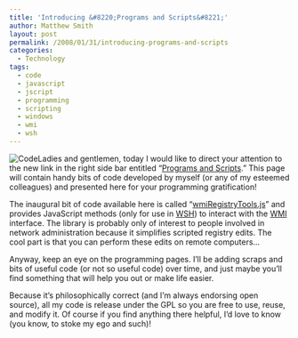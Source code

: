 ```yaml
---
title: 'Introducing &#8220;Programs and Scripts&#8221;'
author: Matthew Smith
layout: post
permalink: /2008/01/31/introducing-programs-and-scripts
categories:
  - Technology
tags:
  - code
  - javascript
  - jscript
  - programming
  - scripting
  - windows
  - wmi
  - wsh
---
```

<img src="http://archive.digivation.net/wp-content/uploads/2008/01/code.png" class="right" alt="Code" />Ladies and gentlemen, today I would like to direct your attention to the new link in the right side bar entitled &#8220;[Programs and Scripts][1].&#8221; This page will contain handy bits of code developed by myself (or any of my esteemed colleagues) and presented here for your programming gratification!

The inaugural bit of code available here is called &#8220;[wmiRegistryTools.js][2]&#8221; and provides JavaScript methods (only for use in [WSH][3]) to interact with the [WMI][4] interface. The library is probably only of interest to people involved in network administration because it simplifies scripted registry edits. The cool part is that you can perform these edits on remote computers&#8230;

Anyway, keep an eye on the programming pages. I&#8217;ll be adding scraps and bits of useful code (or not so useful code) over time, and just maybe you&#8217;ll find something that will help you out or make life easier.

Because it&#8217;s philosophically correct (and I&#8217;m always endorsing open source), all my code is release under the GPL so you are free to use, reuse, and modify it. Of course if you find anything there helpful, I&#8217;d love to know (you know, to stoke my ego and such)!

 [1]: /programming
 [2]: /programming/registrytools
 [3]: http://en.wikipedia.org/wiki/Windows_Script_Host
 [4]: http://en.wikipedia.org/wiki/Windows_Management_Instrumentation